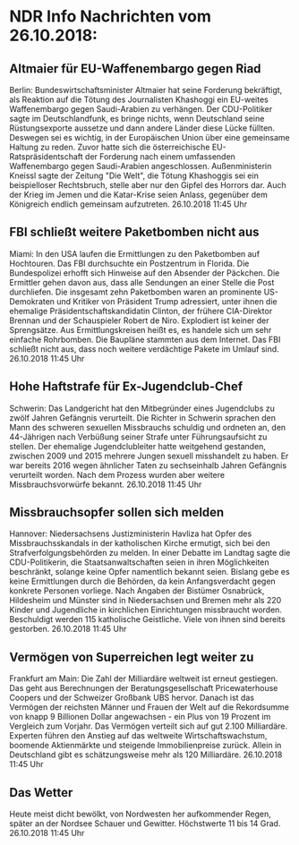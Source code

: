 # NDR Info Nachrichten vom 26.10.2018:


## Altmaier für EU-Waffenembargo gegen Riad
Berlin: Bundeswirtschaftsminister Altmaier hat seine Forderung bekräftigt, als Reaktion auf die Tötung des Journalisten Khashoggi ein EU-weites Waffenembargo gegen Saudi-Arabien zu verhängen. Der CDU-Politiker sagte im Deutschlandfunk, es bringe nichts, wenn Deutschland seine Rüstungsexporte aussetze und dann andere Länder diese Lücke füllten. Deswegen sei es wichtig, in der Europäischen Union über eine gemeinsame Haltung zu reden. Zuvor hatte sich die österreichische EU-Ratspräsidentschaft der Forderung nach einem umfassenden Waffenembargo gegen Saudi-Arabien angeschlossen. Außenministerin Kneissl sagte der Zeitung "Die Welt", die Tötung Khashoggis sei ein beispielloser Rechtsbruch, stelle aber nur den Gipfel des Horrors dar. Auch der Krieg im Jemen und die Katar-Krise seien Anlass, gegenüber dem Königreich endlich gemeinsam aufzutreten. 26.10.2018 11:45 Uhr 

## FBI schließt weitere Paketbomben nicht aus
Miami:	In den USA laufen die Ermittlungen zu den Paketbomben auf Hochtouren. Das FBI durchsuchte ein Postzentrum in Florida. Die Bundespolizei erhofft sich Hinweise auf den Absender der Päckchen. Die Ermittler gehen davon aus, dass alle Sendungen an einer Stelle die Post durchliefen. Die insgesamt zehn Paketbomben waren an prominente US-Demokraten und Kritiker von Präsident Trump adressiert, unter ihnen die ehemalige Präsidentschaftskandidatin Clinton, der frühere CIA-Direktor Brennan und der Schauspieler Robert de Niro. Explodiert ist keiner der Sprengsätze. Aus Ermittlungskreisen heißt es, es handele sich um sehr einfache Rohrbomben. Die Baupläne stammten aus dem Internet. Das FBI schließt nicht aus, dass noch weitere verdächtige Pakete im Umlauf sind. 26.10.2018 11:45 Uhr 

## Hohe Haftstrafe für Ex-Jugendclub-Chef
Schwerin: Das Landgericht hat den Mitbegründer eines Jugendclubs zu zwölf Jahren Gefängnis verurteilt. Die Richter in Schwerin sprachen den Mann des schweren sexuellen Missbrauchs schuldig und ordneten an, den 44-Jährigen nach Verbüßung seiner Strafe unter Führungsaufsicht zu stellen. Der ehemalige Jugendclubleiter hatte weitgehend gestanden, zwischen 2009 und 2015 mehrere Jungen sexuell misshandelt zu haben. Er war bereits 2016 wegen ähnlicher Taten zu sechseinhalb Jahren Gefängnis verurteilt worden. Nach dem Prozess wurden aber weitere Missbrauchsvorwürfe bekannt. 26.10.2018 11:45 Uhr 

## Missbrauchsopfer sollen sich melden
Hannover:	Niedersachsens Justizministerin Havliza hat Opfer des Missbrauchsskandals in der katholischen Kirche ermutigt, sich bei den Strafverfolgungsbehörden zu melden. In einer Debatte im Landtag sagte die CDU-Politikerin, die Staatsanwaltschaften seien in ihren Möglichkeiten beschränkt, solange keine Opfer namentlich bekannt seien. Bislang gebe es keine Ermittlungen durch die Behörden, da kein Anfangsverdacht gegen konkrete Personen vorliege. Nach Angaben der Bistümer Osnabrück, Hildesheim und Münster sind in Niedersachsen und Bremen mehr als 220 Kinder und Jugendliche in kirchlichen  Einrichtungen missbraucht worden. Beschuldigt werden 115 katholische Geistliche. Viele von ihnen sind bereits gestorben. 26.10.2018 11:45 Uhr 

## Vermögen von Superreichen legt weiter zu
Frankfurt am Main: Die Zahl der Milliardäre weltweit ist erneut gestiegen. Das geht aus Berechnungen der Beratungsgesellschaft Pricewaterhouse Coopers und der Schweizer Großbank UBS hervor. Danach ist das Vermögen der reichsten Männer und Frauen der Welt auf die Rekordsumme von knapp 9 Billionen Dollar angewachsen - ein Plus von 19 Prozent im Vergleich zum Vorjahr. Das Vermögen verteilt sich auf gut 2.100 Milliardäre. Experten führen den Anstieg auf das weltweite Wirtschaftswachstum, boomende Aktienmärkte und steigende Immobilienpreise zurück. Allein in Deutschland gibt es schätzungsweise mehr als 120 Milliardäre. 26.10.2018 11:45 Uhr 

## Das Wetter
Heute meist dicht bewölkt, von Nordwesten her aufkommender Regen, später an der Nordsee Schauer und Gewitter. Höchstwerte 11 bis 14 Grad. 26.10.2018 11:45 Uhr 
